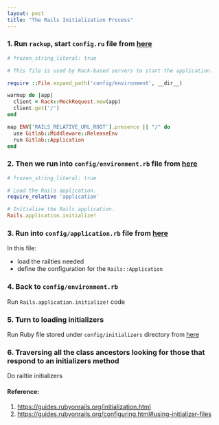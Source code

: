 ```yaml
---
layout: post
title: "The Rails Initialization Process"
---
```


### 1. Run ```rackup```, start ```config.ru``` file from [here](https://gitlab.com/rluna-gitlab/gitlab-ce/-/blob/master/config.ru)
```ruby
# frozen_string_literal: true

# This file is used by Rack-based servers to start the application.

require ::File.expand_path('config/environment', __dir__)

warmup do |app|
  client = Rack::MockRequest.new(app)
  client.get('/')
end

map ENV['RAILS_RELATIVE_URL_ROOT'].presence || "/" do
  use Gitlab::Middleware::ReleaseEnv
  run Gitlab::Application
end
```

### 2. Then we run into ```config/environment.rb``` file from [here](https://gitlab.com/rluna-gitlab/gitlab-ce/-/blob/master/config/environment.rb)
```ruby
# frozen_string_literal: true

# Load the Rails application.
require_relative 'application'

# Initialize the Rails application.
Rails.application.initialize!
```

### 3. Run into ```config/application.rb``` file from [here](https://gitlab.com/rluna-gitlab/gitlab-ce/-/blob/master/config/application.rb)
In this file:
* load the railties needed
* define the configuration for the ```Rails::Application```

### 4. Back to ```config/environment.rb``` 
Run ```Rails.application.initialize!``` code

### 5. Turn to loading initializers
Run Ruby file stored under ```config/initializers``` directory from [here](https://gitlab.com/rluna-gitlab/gitlab-ce/-/tree/master/config/initializers)

### 6. Traversing all the class ancestors looking for those that respond to an initializers method
Do railtie initializers

#### Reference:
1. https://guides.rubyonrails.org/initialization.html
2. https://guides.rubyonrails.org/configuring.html#using-initializer-files
